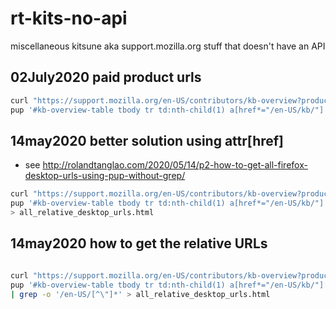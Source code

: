 # rt-kits-no-api
miscellaneous kitsune aka support.mozilla.org stuff that doesn't have an API

## 02July2020 paid product urls

```bash
curl "https://support.mozilla.org/en-US/contributors/kb-overview?product=firefox-private-network-vpn" |
pup '#kb-overview-table tbody tr td:nth-child(1) a[href*="/en-US/kb/"] attr{href}' >all_vpn_urls.html
```

## 14may2020 better solution using attr[href]
* see http://rolandtanglao.com/2020/05/14/p2-how-to-get-all-firefox-desktop-urls-using-pup-without-grep/

```bash
curl "https://support.mozilla.org/en-US/contributors/kb-overview?product=firefox" |\
pup '#kb-overview-table tbody tr td:nth-child(1) a[href*="/en-US/kb/"] attr{href}' \
> all_relative_desktop_urls.html
```

## 14may2020 how to get the relative URLs

```bash

curl "https://support.mozilla.org/en-US/contributors/kb-overview?product=firefox" | \
pup '#kb-overview-table tbody tr td:nth-child(1) a[href*="/en-US/kb/"]['href']' \
| grep -o '/en-US/[^\"]*' > all_relative_desktop_urls.html
```
